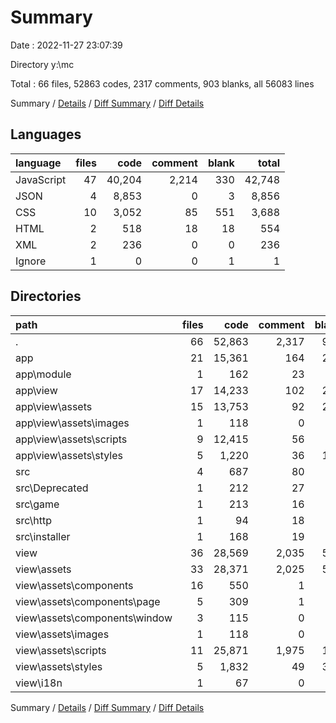 # Summary

Date : 2022-11-27 23:07:39

Directory y:\\mc

Total : 66 files,  52863 codes, 2317 comments, 903 blanks, all 56083 lines

Summary / [Details](details.md) / [Diff Summary](diff.md) / [Diff Details](diff-details.md)

## Languages
| language | files | code | comment | blank | total |
| :--- | ---: | ---: | ---: | ---: | ---: |
| JavaScript | 47 | 40,204 | 2,214 | 330 | 42,748 |
| JSON | 4 | 8,853 | 0 | 3 | 8,856 |
| CSS | 10 | 3,052 | 85 | 551 | 3,688 |
| HTML | 2 | 518 | 18 | 18 | 554 |
| XML | 2 | 236 | 0 | 0 | 236 |
| Ignore | 1 | 0 | 0 | 1 | 1 |

## Directories
| path | files | code | comment | blank | total |
| :--- | ---: | ---: | ---: | ---: | ---: |
| . | 66 | 52,863 | 2,317 | 903 | 56,083 |
| app | 21 | 15,361 | 164 | 273 | 15,798 |
| app\\module | 1 | 162 | 23 | 15 | 200 |
| app\\view | 17 | 14,233 | 102 | 246 | 14,581 |
| app\\view\\assets | 15 | 13,753 | 92 | 228 | 14,073 |
| app\\view\\assets\\images | 1 | 118 | 0 | 0 | 118 |
| app\\view\\assets\\scripts | 9 | 12,415 | 56 | 31 | 12,502 |
| app\\view\\assets\\styles | 5 | 1,220 | 36 | 197 | 1,453 |
| src | 4 | 687 | 80 | 44 | 811 |
| src\\Deprecated | 1 | 212 | 27 | 15 | 254 |
| src\\game | 1 | 213 | 16 | 8 | 237 |
| src\\http | 1 | 94 | 18 | 9 | 121 |
| src\\installer | 1 | 168 | 19 | 12 | 199 |
| view | 36 | 28,569 | 2,035 | 566 | 31,170 |
| view\\assets | 33 | 28,371 | 2,025 | 549 | 30,945 |
| view\\assets\\components | 16 | 550 | 1 | 25 | 576 |
| view\\assets\\components\\page | 5 | 309 | 1 | 12 | 322 |
| view\\assets\\components\\window | 3 | 115 | 0 | 4 | 119 |
| view\\assets\\images | 1 | 118 | 0 | 0 | 118 |
| view\\assets\\scripts | 11 | 25,871 | 1,975 | 170 | 28,016 |
| view\\assets\\styles | 5 | 1,832 | 49 | 354 | 2,235 |
| view\\i18n | 1 | 67 | 0 | 4 | 71 |

Summary / [Details](details.md) / [Diff Summary](diff.md) / [Diff Details](diff-details.md)